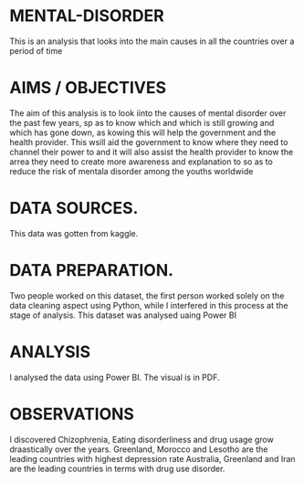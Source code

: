 # MENTAL-DISORDER
This is an analysis that looks into the main causes in all the countries over a period of time
# AIMS / OBJECTIVES
The aim of this analysis is to look iinto the causes of mental disorder over the past few years, sp as to know which and which is still growing and which has gone down, as kowing this will help the government and the health provider. This wsill aid the government to know where they need to channel their power to and it will also assist the health provider to know the arrea they need to create more awareness and explanation to so as to reduce the risk of mentala disorder among the youths worldwide
# DATA SOURCES.
This data was gotten from kaggle.
# DATA PREPARATION.
Two people worked on this dataset, the first person worked solely on the data cleaning aspect using Python, while I interfered in this process at the stage of analysis. This dataset was analysed uaing Power BI
# ANALYSIS
I analysed the data using Power BI.
The visual is in PDF.
# OBSERVATIONS
I discovered Chizophrenia, Eating disorderliness and drug usage grow draastically over the years.
Greenland, Morocco and Lesotho are the leading countries with highest depression rate
Australia, Greenland and Iran are the leading countries in terms with drug use disorder.
